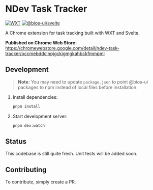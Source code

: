 # NDev Task Tracker

[![WXT](https://img.shields.io/badge/WXT-Framework-blue)](https://wxt.dev/)
[![@bios-ui/svelte](https://img.shields.io/npm/v/@bios-ui/svelte?label=@bios-ui/svelte)](https://www.npmjs.com/package/@bios-ui/svelte)


A Chrome extension for task tracking built with WXT and Svelte.

**Published on Chrome Web Store:** https://chromewebstore.google.com/detail/ndev-task-tracker/occmebddclnpjgckigmgkahbckfmmpml

## Development

> **Note:** You may need to update `package.json` to point @bios-ui packages to npm instead of local files before installation.

1. Install dependencies:
   ```bash
   pnpm install
   ```

2. Start development server:
   ```bash
   pnpm dev:watch
   ```

## Status

This codebase is still quite fresh. Unit tests will be added soon.

## Contributing

To contribute, simply create a PR.
